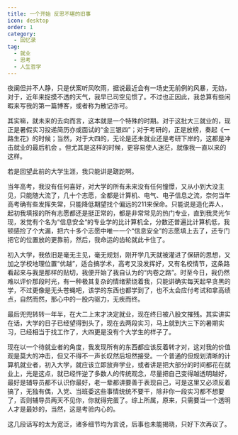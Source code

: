 ```yaml
---
title: 一个开始	反思不堪的旧事
icon: desktop
order: 1
category:
  - 回忆录
tag:
  - 就业
  - 思考
  - 人生哲学
---
```


夜阑但并不人静，只是伏案听风吹雨，据说最近会有一场史无前例的风暴，无妨，对于，近年来捉摸不透的天气，我早已司空见惯了。不过也正因此，我总算有些闲暇来写我的第一篇博客，或者称为散记亦可。

其实嘛，就未来的去向而言，这本就是一个特殊的时期。对于这批大三就业的，现正是暑假实习投递简历亦或面试的“金三银四”；对于考研的，正是放榜，奏起《一路生花》的时候；当然，对于大四的，无论是还未就业还是考研下岸的，这都是冲击就业的最后机会 。但尤其是这样的时候，更容易使人迷茫，就像我一直以来的这样。

若是回望此前的大学生涯，我只能讲是蹉跎啊。

当年高考，我没有任何喜好，对大学的所有未来没有任何憧憬，又从小到大没主见，只能随大流了，几十个志愿，全都是计算机、电气、电子信息之流，奈何当年高考确有些发挥失常，只能降低期望找个偏远的211来保命。只能说是造化弄人，起初我填报的所有志愿都还是挺正常的，都是非常常见的热门专业，直到我灵光乍现，发觉有个名为“信息安全“的专业学的比计算机全，分数还普遍比计算机低，我顿感捡了个大漏，把六十多个志愿中唯一一个“信息安全”的志愿填上去了，还专门把它的位置放的更靠前，然后，我命运的齿轮就此卡住了。

初入大学，我依旧是毫无主见，毫无规划，刚开学几天就被灌进了保研的思想，又加之学校地理位置“优越”，适合搞学术，高考又没发挥好，又有名校情节，这条路看起来与我是那样的贴切，我便开始了我自认为的“内卷之路”。时至今日，我仍然难以评价那段时光，有一种极其复杂的情绪萦绕着我，只能讲确实每天起早贪黑的学，不过更像是无头苍蝇吧，该学的东西也都学到了，也不太会应付考试和拿高绩点，自然而然，那心中的一股内驱力，无疾而终。

最后兜兜转转一年半，在大二上末才决定就业，现在终日被八股文摧残。其实讲实在话，大学的日子已经望得到头了，现在去两段实习，马上就到大三下的暑期实习，已经相当于找工作了，大四更是没有个大学生的样子了。

现在以一个待就业者的角度，我发现所有的东西都应该反着转才对，这对我的价值观是莫大的冲击，但又不得不一声长叹然后坦然接受。一个普通的但规划清晰的计算机就业者，初入大学，就应该立即放弃学业，或者讲是把大部分的时间都花在就业上，光是这点，就已经忤逆了多数人的传统观念，尽量把自己变得越透明越好，最好是辅导员都不认识你最好，老一辈都讲要善于表现自己，可是这里又必须反着搞了，无独有偶，入党、当班委这些事情统统不要干，除非你一段实习都不想要了，否则辅导员两天不见你，你就得完蛋了。综上所属，原来，只需要当一个透明人才是最妙的，当然，这是考验内心的。

这几段话写的太为宽泛，诸多细节均为言说，后事也未能揭晓，只好下次再议了。

​	
